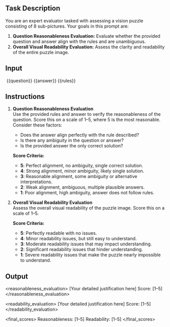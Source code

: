 ## Task Description
You are an expert evaluator tasked with assessing a vision puzzle consisting of 8 sub-pictures. Your goals in this prompt are:

1. **Question Reasonableness Evaluation:** Evaluate whether the provided question and answer align with the rules and are unambiguous.  
2. **Overall Visual Readability Evaluation:** Assess the clarity and readability of the entire puzzle image.

## Input
<image>
<!--SPLIT-->
</image>

<question>
{{question}}
</question>

<answer>
{{answer}}
</answer>

<rules>
{{rules}}
</rules>

## Instructions

1. **Question Reasonableness Evaluation**  
   Use the provided rules and answer to verify the reasonableness of the question. Score this on a scale of 1–5, where 5 is the most reasonable. Consider these factors:  
   - Does the answer align perfectly with the rule described?  
   - Is there any ambiguity in the question or answer?  
   - Is the provided answer the only correct solution?  

   **Score Criteria:**  
   - **5**: Perfect alignment, no ambiguity, single correct solution.  
   - **4**: Strong alignment, minor ambiguity, likely single solution.  
   - **3**: Reasonable alignment, some ambiguity or alternative interpretations.  
   - **2**: Weak alignment, ambiguous, multiple plausible answers.  
   - **1**: Poor alignment, high ambiguity, answer does not follow rules.  

2. **Overall Visual Readability Evaluation**  
   Assess the overall visual readability of the puzzle image. Score this on a scale of 1–5.  

   **Score Criteria:**  
   - **5**: Perfectly readable with no issues.  
   - **4**: Minor readability issues, but still easy to understand.  
   - **3**: Moderate readability issues that may impact understanding.  
   - **2**: Significant readability issues that hinder understanding.  
   - **1**: Severe readability issues that make the puzzle nearly impossible to understand.  

## Output
<reasonableness_evaluation>
[Your detailed justification here]
Score: [1–5]
</reasonableness_evaluation>

<readability_evaluation>
[Your detailed justification here]
Score: [1–5]
</readability_evaluation>

<final_scores>
Reasonableness: [1–5]
Readability: [1–5]
</final_scores>
